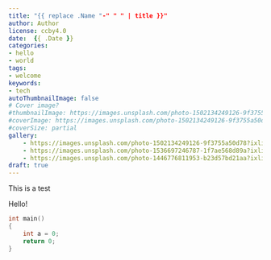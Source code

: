 ```yaml
---
title: "{{ replace .Name "-" " " | title }}"
author: Author
license: ccby4.0
date:  {{ .Date }}
categories:
- hello
- world
tags:
- welcome
keywords:
- tech
autoThumbnailImage: false
# Cover image?
#thumbnailImage: https://images.unsplash.com/photo-1502134249126-9f3755a50d78?ixlib=rb-1.2.1&ixid=eyJhcHBfaWQiOjEyMDd9&#auto=format&fit=crop&w=1350&q=80
#coverImage: https://images.unsplash.com/photo-1502134249126-9f3755a50d78?ixlib=rb-1.2.1&ixid=eyJhcHBfaWQiOjEyMDd9&#auto=format&fit=crop&w=1350&q=80
#coverSize: partial
gallery:
    - https://images.unsplash.com/photo-1502134249126-9f3755a50d78?ixlib=rb-1.2.1&ixid=eyJhcHBfaWQiOjEyMDd9&auto=format&fit=crop&w=1350&q=80 "Space"
    - https://images.unsplash.com/photo-1536697246787-1f7ae568d89a?ixlib=rb-1.2.1&ixid=eyJhcHBfaWQiOjEyMDd9&auto=format&fit=crop&w=634&q=80 "Astronaut"
    - https://images.unsplash.com/photo-1446776811953-b23d57bd21aa?ixlib=rb-1.2.1&ixid=eyJhcHBfaWQiOjEyMDd9&auto=format&fit=crop&w=1352&q=80 "Astronaut"
draft: true
---
```


This is a test
<!--more-->


Hello!

```cpp
int main()
{
    int a = 0;
    return 0;
}
```
